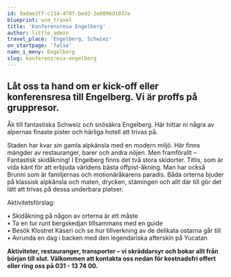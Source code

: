 ```yaml
---
id: 9adae3ff-c114-478f-bed2-2e0896d1037e
blueprint: wcm_travel
title: 'Konferensresa Engelberg'
author: little_admin
travel_place: 'Engelberg, Schwiez'
on_startpage: 'false'
namn_i_meny: Engelberg
slug: konferensresa-engelberg
---
```

<h2>Låt oss ta hand om er kick-off eller konferensresa till Engelberg. Vi är proffs på gruppresor.</h2>
<p>Åk till fantastiska Schweiz och snösäkra Engelberg. Här hittar ni några av alpernas finaste pister och härliga hotell att trivas på.</p>
<p>Staden har kvar sin gamla alpkänsla med en modern miljö. Här finns mängder av restauranger, barer och andra nöjen. Men framförallt – Fantastisk skidåkning! I Engelberg finns det två stora skidorter. Titlis, som är vida känt för att erbjuda världens bästa offpist-åkning. Man har också Brunni som är familjernas och motionäråkarens paradis. Båda orterna bjuder på klassisk alpkänsla och maten, drycken, stämingen och allt där till gör det lätt att trivas på dessa underbara platser.</p>
<p>Aktivitetsförslag:</p>
<p>• Skidåkning på någon av orterna är ett måste<br />
• Ta en tur runt bergskedjan tillsammans med en guide<br />
• Besök Klostret Käseri och se hur tillverkning av de delikata ostarna går till<br />
• Avrunda en dag i backen med den legendariska afterskin på Yucatan</p>
<p><strong>Aktiviteter, restauranger, transporter – vi skräddarsyr och bokar allt från början till slut. Välkommen att kontakta oss nedan för kostnadsfri offert eller ring oss på 031 - 13 74 00.</strong></p>
